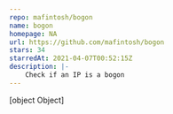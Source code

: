 ```yaml
---
repo: mafintosh/bogon
name: bogon
homepage: NA
url: https://github.com/mafintosh/bogon
stars: 34
starredAt: 2021-04-07T00:52:15Z
description: |-
    Check if an IP is a bogon
---
```


[object Object]
